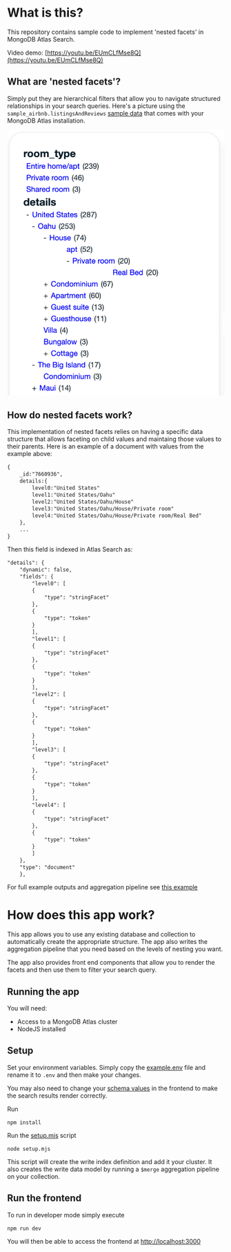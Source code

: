 # What is this?
This repository contains sample code to implement 'nested facets' in MongoDB Atlas Search.

Video demo: [https://youtu.be/EUmCLfMse8Q](https://youtu.be/EUmCLfMse8Q)

## What are 'nested facets'?
Simply put they are hierarchical filters that allow you to navigate structured relationships in your search queries. Here's a picture using the `sample_airbnb.listingsAndReviews` [sample data](https://www.mongodb.com/docs/atlas/sample-data/) that comes with your MongoDB Atlas installation.

![nested_facets](screenshots/nested_facets.png)

## How do nested facets work?
This implementation of nested facets relies on having a specific data structure that allows faceting on child values and maintaing those values to their parents. Here is an example of a document with values from the example above:

```
{
    _id:"7660936",
    details:{
        level0:"United States"
        level1:"United States/Oahu"
        level2:"United States/Oahu/House"
        level3:"United States/Oahu/House/Private room"
        level4:"United States/Oahu/House/Private room/Real Bed"
    },
    ...
}
```

Then this field is indexed in Atlas Search as:

```
"details": {
    "dynamic": false,
    "fields": {
        "level0": [
        {
            "type": "stringFacet"
        },
        {
            "type": "token"
        }
        ],
        "level1": [
        {
            "type": "stringFacet"
        },
        {
            "type": "token"
        }
        ],
        "level2": [
        {
            "type": "stringFacet"
        },
        {
            "type": "token"
        }
        ],
        "level3": [
        {
            "type": "stringFacet"
        },
        {
            "type": "token"
        }
        ],
        "level4": [
        {
            "type": "stringFacet"
        },
        {
            "type": "token"
        }
        ]
    },
    "type": "document"
    },
```

For full example outputs and aggregation pipeline see [this example](EXAMPLE.MD)

# How does this app work?
This app allows you to use any existing database and collection to automatically create the appropriate structure. The app also writes the aggregation pipeline that you need based on the levels of nesting you want.

The app also provides front end components that allow you to render the facets and then use them to filter your search query.

## Running the app
You will need:
* Access to a MongoDB Atlas cluster
* NodeJS installed

## Setup
Set your environment variables. Simply copy the [example.env](example.env) file and rename it to `.env` and then make your changes.

You may also need to change your [schema values](https://github.com/JohnGUnderwood/atlas-search-nested-facets/blob/main/pages/index.js#L14-L19) in the frontend to make the search results render correctly.

Run
```
npm install
```

Run the [setup.mjs](setup.mjs) script
```
node setup.mjs
```

This script will create the write index definition and add it your cluster. It also creates the write data model by running a `$merge` aggregation pipeline on your collection.

## Run the frontend
To run in developer mode simply execute
```
npm run dev
```

You will then be able to access the frontend at [http://localhost:3000](http://localhost:3000)





